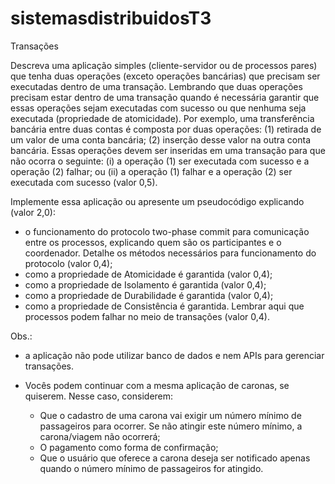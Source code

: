 # sistemasdistribuidosT3

Transações

Descreva uma aplicação simples (cliente-servidor ou de processos pares) que tenha duas operações (exceto operações bancárias) que precisam ser executadas dentro de uma transação. Lembrando que duas operações precisam estar dentro de uma transação quando é necessária garantir que essas operações sejam executadas com sucesso ou que nenhuma seja executada (propriedade de atomicidade). Por exemplo, uma transferência bancária entre duas contas é composta por duas operações: (1) retirada de um valor de uma conta bancária; (2) inserção desse valor na outra conta bancária. Essas operações devem ser inseridas em uma transação para que não ocorra o seguinte: (i) a operação (1) ser executada com sucesso e a operação (2) falhar; ou (ii) a operação (1) falhar e a operação (2) ser executada com sucesso (valor 0,5).

Implemente essa aplicação ou apresente um pseudocódigo explicando (valor 2,0):

  - o funcionamento do protocolo two-phase commit para comunicação entre os processos, explicando quem são os participantes e o coordenador. Detalhe os métodos necessários para funcionamento do protocolo (valor 0,4);
  - como a propriedade de Atomicidade é garantida (valor 0,4);
  - como a propriedade de Isolamento é garantida (valor 0,4);
  - como a propriedade de Durabilidade é garantida (valor 0,4);
  - como a propriedade de Consistência é garantida. Lembrar aqui que processos podem falhar no meio de transações (valor 0,4).

Obs.:

- a aplicação não pode utilizar banco de dados e nem APIs para gerenciar transações.

- Vocês podem continuar com a mesma aplicação de caronas, se quiserem. Nesse caso, considerem:
  - Que o cadastro de uma carona vai exigir um número mínimo de passageiros para ocorrer. Se não atingir este número mínimo, a carona/viagem não ocorrerá;
  - O pagamento como forma de confirmação;
  - Que o usuário que oferece a carona deseja ser notificado apenas quando o número mínimo de passageiros for atingido.
 
